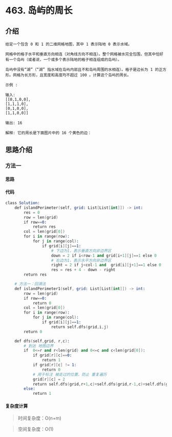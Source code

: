 # 463. 岛屿的周长

## 介绍

    给定一个包含 0 和 1 的二维网格地图，其中 1 表示陆地 0 表示水域。

    网格中的格子水平和垂直方向相连（对角线方向不相连）。整个网格被水完全包围，但其中恰好有一个岛屿（或者说，一个或多个表示陆地的格子相连组成的岛屿）。

    岛屿中没有“湖”（“湖” 指水域在岛屿内部且不和岛屿周围的水相连）。格子是边长为 1 的正方形。网格为长方形，且宽度和高度均不超过 100 。计算这个岛屿的周长。

    示例 :

    输入:
    [[0,1,0,0],
    [1,1,1,0],
    [0,1,0,0],
    [1,1,0,0]]

    输出: 16

    解释: 它的周长是下面图片中的 16 个黄色的边：

## 思路介绍

### 方法一

#### 思路



#### 代码

```s
class Solution:
    def islandPerimeter(self, grid: List[List[int]]) -> int:
        res = 0
        row = len(grid)
        if row==0:
            return res
        col = len(grid[0])
        for i in range(row):
            for j in range(col):
                if grid[i][j]==1: 
                    # 下边为1，表示垂直方向非边界区
                    down = 2 if i<row-1 and grid[i+1][j]==1 else 0
                    # 右边为1，表示水平方向非边界区
                    right = 2 if j<col-1 and  grid[i][j+1]==1 else 0
                    res = res + 4 - down - right 
        return res

    # 方法一：回溯法
    def islandPerimeter1(self, grid: List[List[int]]) -> int:
        row = len(grid)
        if row==0:
            return 0
        col = len(grid[0])
        for i in range(row):
            for j in range(col):
                if grid[i][j]==1:
                    return self.dfs(grid,i,j)
        return 0

    def dfs(self,grid, r,c):
        # 到达 地图边界
        if  0<=r and r<len(grid) and 0<=c and c<len(grid[0]):
            if grid[r][c]==0:
                return 1
            if grid[r][c] != 1:
                return 0
            # 用于标注 被走过的位置，防止 重复遍历
            grid[r][c] = 2
            return self.dfs(grid,r+1,c)+self.dfs(grid,r-1,c)+self.dfs(grid,r,c-1)+self.dfs(grid,r,c+1)
        else:
            return 1
```

   
#### 复杂度计算

> 时间复杂度：O(n+m)  

> 空间复杂度：O(1)  

